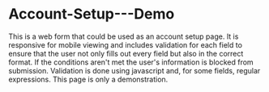 # Account-Setup---Demo
This is a web form that could be used as an account setup page. It is responsive for mobile viewing and includes validation for each field to ensure that the user not only fills out every field but also in the correct format. If the conditions aren't met the user's information is blocked from submission. Validation is done using javascript and, for some fields, regular expressions. This page is only a demonstration.
